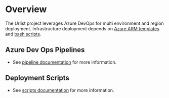 # Overview

The Urlist project leverages Azure DevOps for multi environment and region deployment. Infrastructure deployment depends on [Azure ARM templates](https://docs.microsoft.com/en-us/azure/azure-resource-manager/templates/overview) and [bash scripts](https://en.wikipedia.org/wiki/Bash_(Unix_shell)).

## Azure Dev Ops Pipelines

- See [pipeline documentation](pipelines.md) for more information.

## Deployment Scripts

- See [scripts documentation](scripts.md) for more information.
